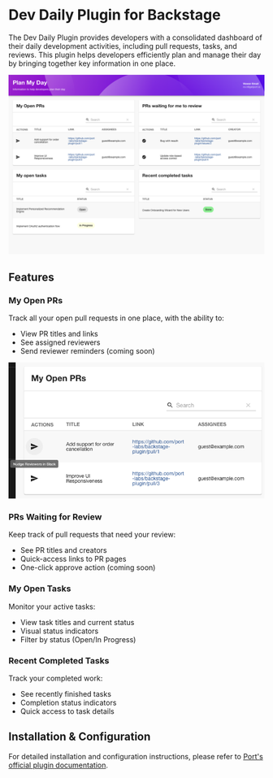 # Dev Daily Plugin for Backstage

The Dev Daily Plugin provides developers with a consolidated dashboard of their daily development activities, including pull requests, tasks, and reviews. This plugin helps developers efficiently plan and manage their day by bringing together key information in one place.

![Dev Daily Plugin Dashboard](./docs/plan-my-day.png)

## Features

### My Open PRs

Track all your open pull requests in one place, with the ability to:

- View PR titles and links
- See assigned reviewers
- Send reviewer reminders (coming soon)

![My Open PRs Dashboard](./docs/my-open-prs.png)

### PRs Waiting for Review

Keep track of pull requests that need your review:

- See PR titles and creators
- Quick-access links to PR pages
- One-click approve action (coming soon)

### My Open Tasks

Monitor your active tasks:

- View task titles and current status
- Visual status indicators
- Filter by status (Open/In Progress)

### Recent Completed Tasks

Track your completed work:

- See recently finished tasks
- Completion status indicators
- Quick access to task details

## Installation & Configuration

For detailed installation and configuration instructions, please refer to [Port's official plugin documentation](https://docs.backstage-plugin.getport.io/).
